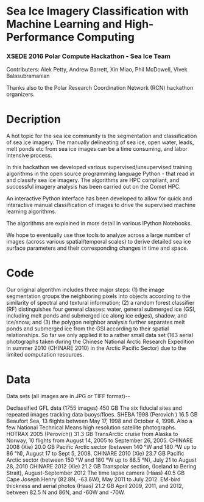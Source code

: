 # Sea Ice Imagery Classification with Machine Learning and High-Performance Computing
### XSEDE 2016 Polar Compute Hackathon - Sea Ice Team
 
Contributers: Alek Petty, Andrew Barrett, Xin Miao, Phil McDowell, Vivek Balasubramanian    

Thanks also to the Polar Research Coordination Network (RCN) hackathon organizers.

# Decription

A hot topic for the sea ice community is the segmentation and classification of sea ice imagery. The manually delineating of sea ice, open water, leads, melt ponds etc from sea ice images can be a time consuming, and labor intensive process. 

In this hackathon we developed various supervised/unsupervised training algorithms in the open source programming language Python - that read in and classify sea ice imagery. The algorithms are HPC compliant, and successful imagery analysis has been carried out on the Comet HPC. 

An interactive Python interface has been developed to allow for quick and interactive manual classification of images to drive the supervised machine learning algorithms. 

The algorithms are explained in more detail in various IPython Notebooks.

We hope to eventually use thse tools to analyze across a large number of images (across various spatial/temporal scales) to derive detailed sea ice surface parameters and their corresponding changes in time and space. 

# Code
Our original algorithm includes three major steps: (1) the image segmentation groups the neighboring pixels into objects according to the similarity of spectral and textural information; (2) a random forest classifier (RF) distinguishes four general classes: water, general submerged ice (GSI, including melt ponds and submerged ice along ice edges), shadow, and ice/snow; and (3) the polygon neighbor analysis further separates melt ponds and submerged ice from the GSI according to their spatial relationships. So far we only applied it to a rather small data set (163 aerial photographs taken during the Chinese National Arctic Research Expedition in summer 2010 (CHINARE 2010) in the Arctic Pacific Sector) due to the limited computation resources.

# Data
Data sets (all images are in JPG or TIFF format)--

Declassified GFL data (1755 images)	450 GB	The six fiducial sites and repeated images tracking data buoys/floes.
SHEBA 1998 (Perovich )	16.5 GB	Beaufort Sea, 13 flights between May 17, 1998 and October 4, 1998. Also a few National Technical Means high resolution satellite photographs.
HOTRAX 2005 (Perovich))	31.3 GB	TransArctic cruise from Alaska to Norway, 10 flights from August 14, 2005 to September 26, 2005.
CHINARE 2008 (Xie)	20.0 GB	Pacific Arctic sector (between 140 °W and 180 °W up to 86 °N), August 17 to Sept 5, 2008.
CHINARE 2010 (Xie)	23.7 GB	Pacific Arctic sector (between 150 °W and 180 °W up to 88.5 °N), July 21 to August 28, 2010
CHINARE 2012 (Xie)	21.2 GB	Transpolar section,  (Iceland to Bering Strait),  August-September 2012
The time lapse camera (Haas)	40.5 GB	Cape Joseph Henry (82.8N, -63.6W), May 2011 to July 2012.
EM-bird thickness and aerial photos (Haas)	21.2 GB	April 2009, 2011, and 2012, between 82.5 N and 86N, and -60W and -70W.
